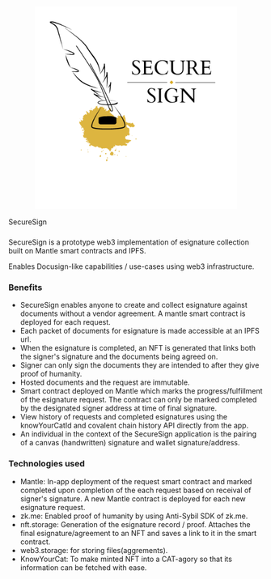 <p align='center'>
    <img src='./img/big-logo.png' width=400/>
</p>

SecureSign

###

SecureSign is a prototype web3 implementation of esignature collection built on Mantle smart contracts and IPFS.

Enables Docusign-like capabilities / use-cases using web3 infrastructure.


### Benefits

- SecureSign enables anyone to create and collect esignature against documents without a vendor agreement. A mantle smart contract is deployed for each request.
- Each packet of documents for esignature is made accessible at an IPFS url.
- When the esignature is completed, an NFT is generated that links both the signer's signature and the documents being agreed on.
- Signer can only sign the documents they are intended to after they give proof of humanity.
- Hosted documents and the request are immutable.
- Smart contract deployed on Mantle which marks the progress/fulfillment of the esignature request. The contract can only be marked completed by the designated signer address at time of final signature.
- View history of requests and completed esignatures using the knowYourCatId and covalent chain history API directly from the app.
- An individual in the context of the SecureSign application is the pairing of a canvas (handwritten) signature and wallet signature/address.

### Technologies used

- Mantle: In-app deployment of the request smart contract and marked completed upon completion of the each request based on receival of signer's signature. A new Mantle contract is deployed for each new esignature request.
- zk.me: Enabled proof of humanity by using Anti-Sybil SDK of zk.me.
- nft.storage: Generation of the esignature record / proof. Attaches the final esignature/agreement to an NFT and saves a link to it in the smart contract.
- web3.storage: for storing files(aggrements).
- KnowYourCat: To make minted NFT into a CAT-agory so that its information can be fetched with ease.



